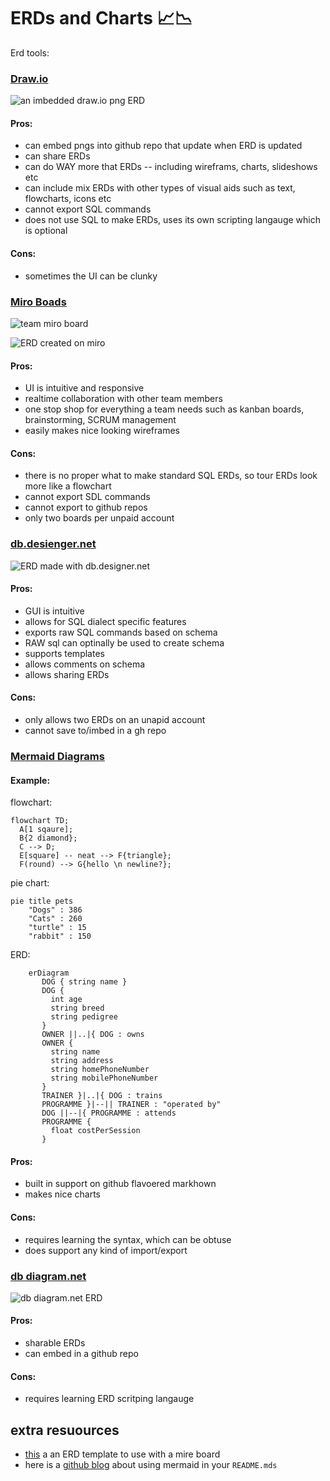 # ERDs and Charts 📈📉

Erd tools:

### [Draw.io](https://app.diagrams.net) 

![an imbedded draw.io png ERD](./erd.drawio.png)

#### Pros:

* can embed pngs into github repo that update when ERD is updated
* can share ERDs
* can do WAY more that ERDs -- including wireframs, charts, slideshows etc
* can include mix ERDs with other types of visual aids such as text, flowcharts, icons etc
* cannot export SQL commands
* does not use SQL to make ERDs, uses its own scripting langauge which is optional

#### Cons:

* sometimes the UI can be clunky

### [Miro Boads](https://miro.com/) 

![team miro board](./team-miro.png)

![ERD created on miro](./team-miro.png)

#### Pros:

* UI is intuitive and responsive
* realtime collaboration with other team members
* one stop shop for everything a team needs such as  kanban boards, brainstorming, SCRUM management
* easily makes nice looking wireframes

#### Cons:

* there is no proper what to make standard SQL ERDs, so tour ERDs look more like a flowchart
* cannot export SDL commands
* cannot export to github repos
* only two boards per unpaid account

### [db.desienger.net](https://app.dbdesigner.net)

![ERD made with db.designer.net](./db.desienger-erd.png)

#### Pros:

* GUI is intuitive
* allows for SQL dialect specific features
* exports raw SQL commands based on schema
* RAW sql can optinally be used to create schema
* supports templates
* allows comments on schema
* allows sharing ERDs

#### Cons:

* only allows two ERDs on an unapid account
* cannot save to/imbed in a gh repo

### [Mermaid Diagrams](https://github.com/mermaid-js/mermaid#readme) 

#### Example: 


flowchart:

```mermaid
flowchart TD;
  A[1 sqaure];
  B{2 diamond};
  C --> D;
  E[square] -- neat --> F{triangle};
  F(round) --> G{hello \n newline?};
```

pie chart:

```mermaid
pie title pets
    "Dogs" : 386
    "Cats" : 260
    "turtle" : 15
    "rabbit" : 150
```

ERD:

```mermaid
    erDiagram
       DOG { string name }
       DOG {
         int age
         string breed
         string pedigree
       }
       OWNER ||..|{ DOG : owns
       OWNER {
         string name
         string address
         string homePhoneNumber
         string mobilePhoneNumber
       }
       TRAINER }|..|{ DOG : trains
       PROGRAMME }|--|| TRAINER : "operated by"
       DOG ||--|{ PROGRAMME : attends
       PROGRAMME {
         float costPerSession
       }
```

#### Pros:

* built in support on github flavoered markhown
* makes nice charts

#### Cons:

* requires learning the syntax, which can be obtuse
* does support any kind of import/export

### [db diagram.net](https://dbdiagram.io/home/)

![db diagram.net ERD]()

#### Pros:

* sharable ERDs
* can embed in a github repo

#### Cons:

* requires learning ERD scritping langauge

## extra resuources


* [this](https://miro.com/templates/entity-relationship-diagram/) a an ERD template to use with a mire board
* here is a [github blog](https://github.blog/2022-02-14-include-diagrams-markdown-files-mermaid/) about using mermaid in your `README.mds`
